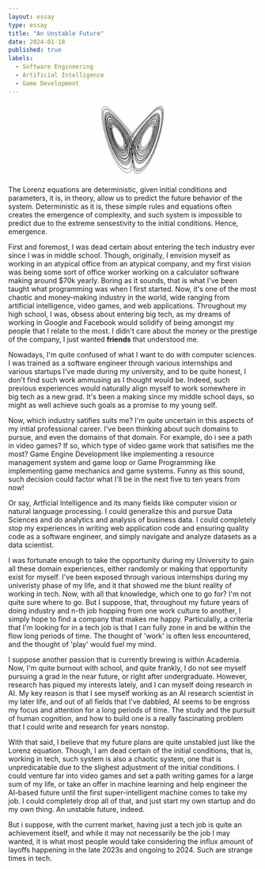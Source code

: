 ```yaml
---
layout: essay
type: essay
title: "An Unstable Future"
date: 2024-01-18
published: true
labels:
  - Software Engineering
  - Artificial Intelligence
  - Game Development
---
```


<div style="text-align: center;">
    <img src="../img/an-unstable-future/chaos-bw.jpg" alt="An metaphor to chaos theory" style="width:30%; height:30%;">
</div>

The Lorenz equations are deterministic, given initial conditions and parameters, it is, in theory, allow us to predict the future behavior of the system. Deterministic as it is, these simple rules and equations often creates the emergence of complexity, and such system is impossible to predict due to the extreme sensestivity to the initial conditions. Hence, emergence.

First and foremost, I was dead certain about entering the tech industry ever since I was in middle school. Though, originally, I envision myself as working in an atypical office from an atypical company, and my first vision was being some sort of office worker working on a calculator software making around $70k yearly. Boring as it sounds, that is what I've been taught what programming was when I first started. Now, it's one of the most chaotic and money-making industry in the world, wide ranging from artificial intelligence, video games, and web applications. Throughout my high school, I was, obsess about entering big tech, as my dreams of working in Google and Facebook would solidify of being amongst my people that I relate to the most. I didn't care about the money or the prestige of the company, I just wanted **friends** that understood me.

Nowadays, I'm quite confused of what I want to do with computer sciences. I was trained as a software engineer through various internships and various startups I've made during my university, and to be quite honest, I don't find such work ammusing as I thought would be. Indeed, such previous experiences would naturally align myself to work somewhere in big tech as a new grad. It's been a making since my middle school days, so might as well achieve such goals as a promise to my young self.

Now, which industry satifies suits me? I'm quite uncertain in this aspects of my intial professional career. I've been thinking about such domains to pursue, and even the domains of that domain. For example, do i see a path in video games? If so, which type of video game work that satisifies me the most? Game Engine Development like implementing a resource management system and game loop or Game Programming like implementing game mechanics and game systems. Funny as this sound, such decision could factor what I'll be in the next five to ten years from now!

Or say, Artficial Intelligence and its many fields like computer vision or natural language processing. I could generalize this and pursue Data Sciences and do analytics and analysis of business data. I could completely stop my experiences in writing web application code and ensuring quality code as a software engineer, and simply navigate and analyze datasets as a data scientist.

I was fortunate enough to take the opportunity during my University to gain all these domain experiences, either randomly or making that opportunity exist for myself. I've been exposed through various internships during my univeristy phase of my life, and it that showed me the blunt reality of working in tech. Now, with all that knowledge, which one to go for? I'm not quite sure where to go. But I suppose, that, throughout my future years of doing industry and n-th job hopping from one work culture to another, I simply hope to find a company that makes me happy. Particulally, a criteria that I'm looking for in a tech job is that I can fully zone in and be within the flow long periods of time. The thought of 'work' is often less encountered, and the thought of 'play' would fuel my mind.

I suppose another passion that is currently brewing is within Academia. Now, I'm quite burnout with school, and quite frankly, I do not see myself pursuing a grad in the near future, or right after undergraduate. However, research has piqued my interests lately, and I can myself doing research in AI. My key reason is that I see myself working as an AI research scientist in my later life, and out of all fields that I've dabbled, AI seems to be engross my focus and attention for a long periods of time. The study and the pursuit of human cognition, and how to build one is a really fascinating problem that I could write and research for years nonstop.

With that said, I believe that my future plans are quite unstabled just like the Lorenz equation. Though, I am dead certain of the initial conditions, that is, working in tech, such system is also a chaotic system, one that is unpredicatable due to the slighest adjustment of the initial conditions. I could venture far into video games and set a path writing games for a large sum of my life, or take an offer in machine learning and help engineer the AI-based future until the first super-intelligent machine comes to take my job. I could completely drop all of that, and just start my own startup and do my own thing. An unstable future, indeed.


But i suppose, with the current market, having just a tech job is quite an achievement itself, and while it may not necessarily be the job I may wanted, it is what most people would take considering the influx amount of layoffs happening in the late 2023s and ongoing to 2024. Such are strange times in tech.

